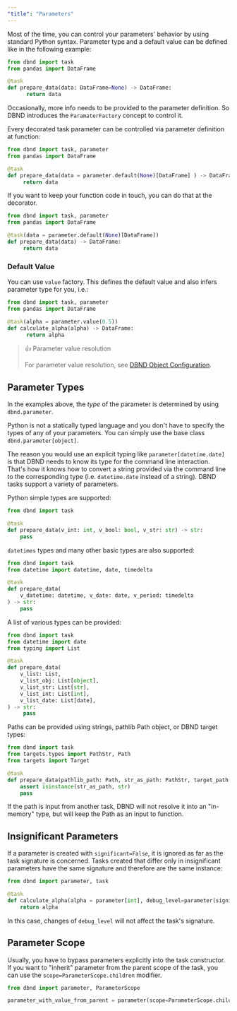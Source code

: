 ```yaml
---
"title": "Parameters"
---
```

Most of the time, you can control your parameters' behavior by using standard Python syntax.
Parameter type and a default value can be defined like in the following example:

```python
from dbnd import task
from pandas import DataFrame

@task
def prepare_data(data: DataFrame=None) -> DataFrame:
      return data
```
Occasionally, more info needs to be provided to the parameter definition.
So DBND introduces the `ParamaterFactory` concept to control it.

Every decorated task parameter can be controlled via parameter definition at function:
 ```python
from dbnd import task, parameter
from pandas import DataFrame

@task
def prepare_data(data = parameter.default(None)[DataFrame] ) -> DataFrame:
      return data
```

 If you want to keep your function code in touch, you can do that at the decorator.
 ```python
from dbnd import task, parameter
from pandas import DataFrame

@task(data = parameter.default(None)[DataFrame])
def prepare_data(data) -> DataFrame:
      return data
```

### Default Value
You can use `value` factory. This defines the default value and also infers parameter type for you, i.e.:

```python
from dbnd import task, parameter
from pandas import DataFrame

@task(alpha = parameter.value(0.5))
def calculate_alpha(alpha) -> DataFrame:
      return alpha
```

>👍 Parameter value resolution
>
> For parameter value resolution, see [DBND Object Configuration](doc:object-configuration).

## Parameter Types

In the examples above, the *type* of the parameter is determined by using `dbnd.parameter`.

Python is not a statically typed language and you don't have to specify the types
of any of your parameters. You can simply use the base class `dbnd.parameter[object]`.

The reason you would use an explicit typing like `parameter[datetime.date]` is that DBND needs to know its type for the command line interaction. That's how it knows how to convert a string provided via the command line to the corresponding type (i.e. `datetime.date` instead of a string).
DBND tasks support a variety of parameters.

Python simple types are supported:

```python
from dbnd import task

@task
def prepare_data(v_int: int, v_bool: bool, v_str: str) -> str:
    pass
```

`datetimes` types and many other basic types are also supported:

```python
from dbnd import task
from datetime import datetime, date, timedelta

@task
def prepare_data(
    v_datetime: datetime, v_date: date, v_period: timedelta
) -> str:
    pass
```

A list of various types can be provided:
```python
from dbnd import task
from datetime import date
from typing import List

@task
def prepare_data(
    v_list: List,
    v_list_obj: List[object],
    v_list_str: List[str],
    v_list_int: List[int],
    v_list_date: List[date],
) -> str:
     pass
```

Paths can be provided using strings, pathlib Path object, or DBND target types:
```python
from dbnd import task
from targets.types import PathStr, Path
from targets import Target

@task
def prepare_data(pathlib_path: Path, str_as_path: PathStr, target_path: Target) -> str:
    assert isinstance(str_as_path, str)
    pass
```
If the path is input from another task, DBND will not resolve it into an "in-memory" type, but will keep the Path as an input to function.

## Insignificant Parameters

If a parameter is created with `significant=False`, it is ignored as far as the task signature is concerned. Tasks created that differ only in insignificant parameters have the same signature and therefore are the same instance:

```python
from dbnd import parameter, task

@task
def calculate_alpha(alpha = parameter[int], debug_level=parameter(significant=False).value(0)[int]):
    return alpha
```
In this case, changes of `debug_level` will not affect the task's signature.

## Parameter Scope

Usually, you have to bypass parameters explicitly into the task constructor. If you want to "inherit" parameter from the parent scope of the task, you can use the `scope=ParameterScope.children` modifier.
```python
from dbnd import parameter, ParameterScope

parameter_with_value_from_parent = parameter(scope=ParameterScope.children)
```